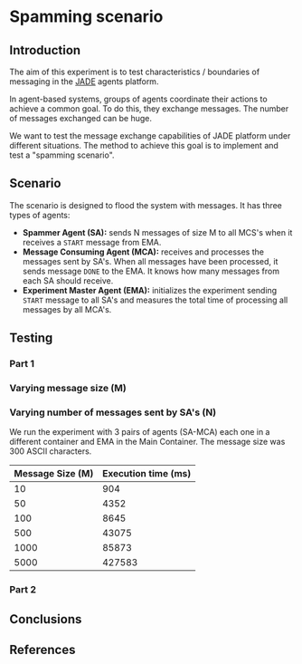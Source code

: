 # Spamming scenario

## Introduction 

The aim of this experiment is to test characteristics / boundaries of messaging in the [JADE](http://jade.tilab.com/) agents platform. 

In agent-based systems, groups of agents coordinate their actions to achieve a common goal. To do this, they exchange messages. The number of messages exchanged can be huge. 

We want to test the message exchange capabilities of JADE platform under different situations. The method to achieve this goal is to implement and test a "spamming scenario".

## Scenario

The scenario is designed to flood the system with messages. It has three types of agents:

- **Spammer Agent (SA):** sends N messages of size M to all MCS's when it receives a `START` message from EMA. 
- **Message Consuming Agent (MCA):** receives and processes the messages sent by SA's. When all messages have been processed, it sends message `DONE` to the EMA. It knows how many messages from each SA should receive. 
- **Experiment Master Agent (EMA):** initializes the experiment sending `START`  message to all SA's and measures the total time of processing all messages by all MCA's. 


## Testing

### Part 1

### Varying message size (M)

### Varying number of messages sent by SA's (N)
We run the experiment with 3 pairs of agents (SA-MCA) each one in a different container and EMA in the Main Container. The message size was 300 ASCII characters.

| Message Size (M) 	| Execution time (ms) 	|
|------------------	|---------------------	|
| 10               	| 904                 	|
| 50               	| 4352                	|
| 100              	| 8645                	|
| 500              	| 43075               	|
| 1000             	| 85873               	|
| 5000             	| 427583              	|

### Part 2

## Conclusions

## References

